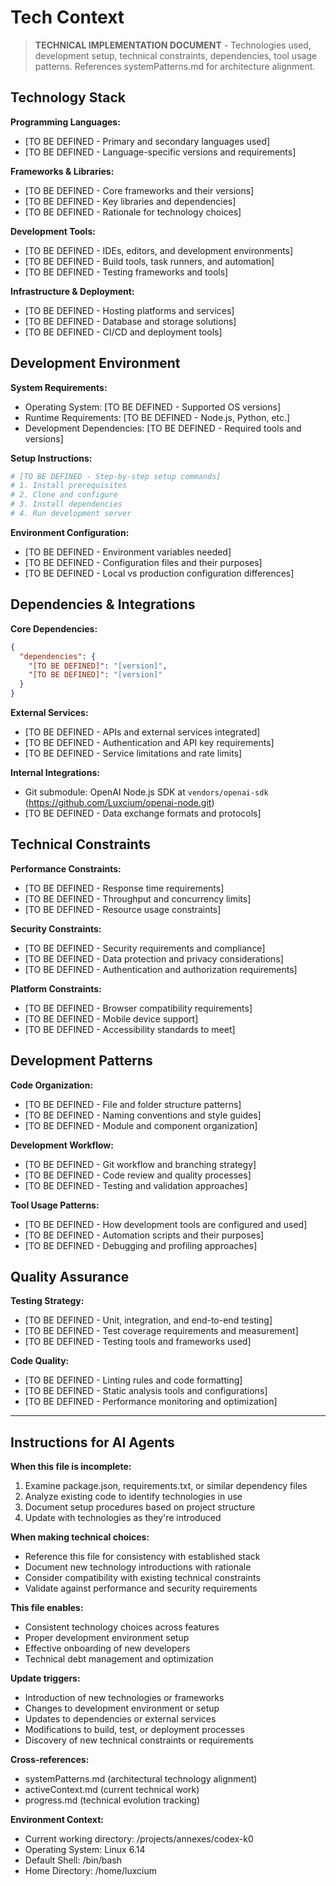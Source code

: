 # Tech Context

> **TECHNICAL IMPLEMENTATION DOCUMENT** - Technologies used, development setup, technical constraints, dependencies, tool usage patterns. References systemPatterns.md for architecture alignment.

## Technology Stack

**Programming Languages:**

- [TO BE DEFINED - Primary and secondary languages used]
- [TO BE DEFINED - Language-specific versions and requirements]

**Frameworks & Libraries:**

- [TO BE DEFINED - Core frameworks and their versions]
- [TO BE DEFINED - Key libraries and dependencies]
- [TO BE DEFINED - Rationale for technology choices]

**Development Tools:**

- [TO BE DEFINED - IDEs, editors, and development environments]
- [TO BE DEFINED - Build tools, task runners, and automation]
- [TO BE DEFINED - Testing frameworks and tools]

**Infrastructure & Deployment:**

- [TO BE DEFINED - Hosting platforms and services]
- [TO BE DEFINED - Database and storage solutions]
- [TO BE DEFINED - CI/CD and deployment tools]

## Development Environment

**System Requirements:**

- Operating System: [TO BE DEFINED - Supported OS versions]
- Runtime Requirements: [TO BE DEFINED - Node.js, Python, etc.]
- Development Dependencies: [TO BE DEFINED - Required tools and versions]

**Setup Instructions:**

```bash
# [TO BE DEFINED - Step-by-step setup commands]
# 1. Install prerequisites
# 2. Clone and configure
# 3. Install dependencies
# 4. Run development server
```

**Environment Configuration:**

- [TO BE DEFINED - Environment variables needed]
- [TO BE DEFINED - Configuration files and their purposes]
- [TO BE DEFINED - Local vs production configuration differences]

## Dependencies & Integrations

**Core Dependencies:**

```json
{
  "dependencies": {
    "[TO BE DEFINED]": "[version]",
    "[TO BE DEFINED]": "[version]"
  }
}
```

**External Services:**

- [TO BE DEFINED - APIs and external services integrated]
- [TO BE DEFINED - Authentication and API key requirements]
- [TO BE DEFINED - Service limitations and rate limits]

**Internal Integrations:**

- Git submodule: OpenAI Node.js SDK at `vendors/openai-sdk` (https://github.com/Luxcium/openai-node.git)
- [TO BE DEFINED - Data exchange formats and protocols]

## Technical Constraints

**Performance Constraints:**

- [TO BE DEFINED - Response time requirements]
- [TO BE DEFINED - Throughput and concurrency limits]
- [TO BE DEFINED - Resource usage constraints]

**Security Constraints:**

- [TO BE DEFINED - Security requirements and compliance]
- [TO BE DEFINED - Data protection and privacy considerations]
- [TO BE DEFINED - Authentication and authorization requirements]

**Platform Constraints:**

- [TO BE DEFINED - Browser compatibility requirements]
- [TO BE DEFINED - Mobile device support]
- [TO BE DEFINED - Accessibility standards to meet]

## Development Patterns

**Code Organization:**

- [TO BE DEFINED - File and folder structure patterns]
- [TO BE DEFINED - Naming conventions and style guides]
- [TO BE DEFINED - Module and component organization]

**Development Workflow:**

- [TO BE DEFINED - Git workflow and branching strategy]
- [TO BE DEFINED - Code review and quality processes]
- [TO BE DEFINED - Testing and validation approaches]

**Tool Usage Patterns:**

- [TO BE DEFINED - How development tools are configured and used]
- [TO BE DEFINED - Automation scripts and their purposes]
- [TO BE DEFINED - Debugging and profiling approaches]

## Quality Assurance

**Testing Strategy:**

- [TO BE DEFINED - Unit, integration, and end-to-end testing]
- [TO BE DEFINED - Test coverage requirements and measurement]
- [TO BE DEFINED - Testing tools and frameworks used]

**Code Quality:**

- [TO BE DEFINED - Linting rules and code formatting]
- [TO BE DEFINED - Static analysis tools and configurations]
- [TO BE DEFINED - Performance monitoring and optimization]

---

## Instructions for AI Agents

**When this file is incomplete:**

1. Examine package.json, requirements.txt, or similar dependency files
2. Analyze existing code to identify technologies in use
3. Document setup procedures based on project structure
4. Update with technologies as they're introduced

**When making technical choices:**

- Reference this file for consistency with established stack
- Document new technology introductions with rationale
- Consider compatibility with existing technical constraints
- Validate against performance and security requirements

**This file enables:**

- Consistent technology choices across features
- Proper development environment setup
- Effective onboarding of new developers
- Technical debt management and optimization

**Update triggers:**

- Introduction of new technologies or frameworks
- Changes to development environment or setup
- Updates to dependencies or external services
- Modifications to build, test, or deployment processes
- Discovery of new technical constraints or requirements

**Cross-references:**

- systemPatterns.md (architectural technology alignment)
- activeContext.md (current technical work)
- progress.md (technical evolution tracking)

**Environment Context:**

- Current working directory: /projects/annexes/codex-k0
- Operating System: Linux 6.14
- Default Shell: /bin/bash
- Home Directory: /home/luxcium
